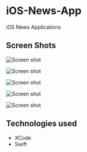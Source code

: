 # iOS-News-App
iOS News Applications


## Screen Shots

![Screen shot](Screen1.png)


![Screen shot](Screen2.png)


![Screen shot](Screen3.png)


![Screen shot](Screen4.png)


![Screen shot](Screen5.png)


## Technologies used
- XCode
- Swift
